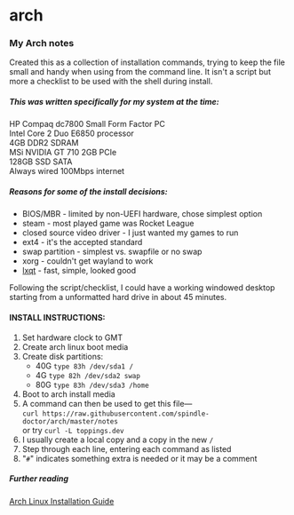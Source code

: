 # arch
### My Arch notes

Created this as a collection of installation commands, trying 
to keep the file small and handy when using from the command 
line.  It isn't a script but more a checklist to be used with 
the shell during install.

##### This was written specifically for my system at the time:  
HP Compaq dc7800 Small Form Factor PC  
Intel Core 2 Duo E6850 processor  
4GB DDR2 SDRAM  
MSi NVIDIA GT 710 2GB PCIe  
128GB SSD SATA  
Always wired 100Mbps internet  

##### Reasons for some of the install decisions:
* BIOS/MBR - limited by non-UEFI hardware, chose simplest option
* steam - most played game was Rocket League
* closed source video driver - I just wanted my games to run
* ext4 - it's the accepted standard
* swap partition - simplest vs. swapfile or no swap
* xorg - couldn't get wayland to work
* [lxqt](https://lxqt.org/) - fast, simple, looked good

Following the script/checklist, I could have a working windowed 
desktop starting from a unformatted hard drive in about 45 minutes.

#### INSTALL INSTRUCTIONS:

1. Set hardware clock to GMT
2. Create arch linux boot media
3. Create disk partitions:
   - 40G `type 83h /dev/sda1 /`
   - 4G `type 82h /dev/sda2 swap`
   - 80G `type 83h /dev/sda3 /home`
4. Boot to arch install media
5. A command can then be used to get this file—  
 `curl https://raw.githubusercontent.com/spindle-doctor/arch/master/notes`  
 or try `curl -L toppings.dev`
6. I usually create a local copy and a copy in the new `/`
7. Step through each line, entering each command as listed
8. "`#`" indicates something extra is needed or it may be a comment

##### Further reading
[Arch Linux Installation Guide](https://wiki.archlinux.org/index.php/installation_guide)
